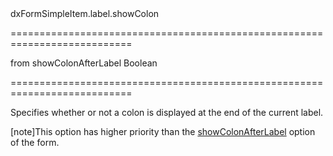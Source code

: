 <!--id-->dxFormSimpleItem.label.showColon<!--/id-->
===========================================================================
<!--default-->from showColonAfterLabel<!--/default-->
<!--type-->Boolean<!--/type-->
===========================================================================

<!--shortDescription-->
Specifies whether or not a colon is displayed at the end of the current label.
<!--/shortDescription-->

<!--fullDescription-->
[note]This option has higher priority than the [showColonAfterLabel](/Documentation/ApiReference/UI_Widgets/dxForm/Configuration/#showColonAfterLabel) option of the form.
<!--/fullDescription-->